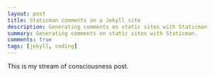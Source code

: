 ```yaml
---
layout: post
title: Staticman comments on a Jekyll site
description: Generating comments on static sites with Staticman
summary: Generating comments on static sites with Staticman.
comments: true
tags: [jekyll, coding]
---
```


This is my stream of consciousness post.